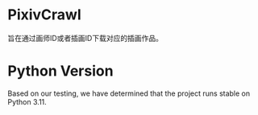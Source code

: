 # PixivCrawl
旨在通过画师ID或者插画ID下载对应的插画作品。

# Python Version
Based on our testing, we have determined that the project runs stable on Python 3.11.
